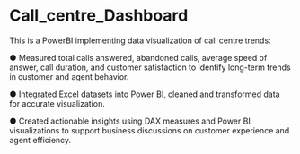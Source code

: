 # Call_centre_Dashboard
This is a PowerBI implementing data visualization of call centre trends:


● Measured total calls answered, abandoned calls, average speed of answer, call duration, and customer satisfaction to identify long-term trends in customer and agent behavior.

● Integrated Excel datasets into Power BI, cleaned and transformed data for accurate visualization.

● Created actionable insights using DAX measures and Power BI visualizations to support business discussions on customer experience and agent efficiency.
